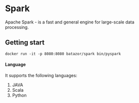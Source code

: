 # Spark
Apache Spark - is a fast and general engine for large-scale data processing.

## Getting start

`docker run -it -p 8080:8080 batazor/spark bin/pyspark`

#### Language

It supports the following languages:
1. JAVA
1. Scala
1. Python
